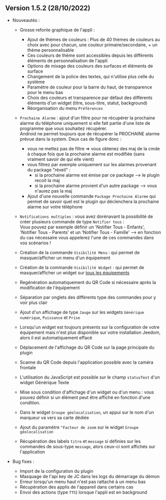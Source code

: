 ## Version 1.5.2 (28/10/2022)

* Nouveautés :
  * Grosse refonte graphique de l'appli :  
    * Ajout de thèmes de couleurs : Plus de 40 thèmes de couleurs au choix avec pour chacun, une couleur primaire/secondaire, + un thème personnalisable
    * Ces couleurs de thème sont accessibles depuis les différents éléments de personnalisation de l'appli
    * Options de mixage des couleurs des surfaces et éléments de surface
    * Changement de la police des textes, qui n'utilise plus celle du système
    * Paramètre de couleur pour la barre du haut, de transparence pour le menu bas
    * Choix des couleurs et transparence par défaut des différents éléments d'un widget (titre, sous-titre, statut, background)
    * Réorganisation du menu `Préférences`

  * `Prochaine Alarme` : ajout d'un filtre pour ne récupérer la prochaine alarme du téléphone uniquement si elle fait partie d'une liste de programme que vous souhaitez récupérer.  
    Android ne permet toujours que de récupérer la PROCHAINE alarme prévue dans la system. Deux cas de figure donc :  
    * vous ne mettez pas de filtre => vous obtenez des maj de la cmde à chaque fois que la prochaine alarme est modifiée (sans vraiment savoir de qui elle vient)
    * vous filtrez par exemple uniquement sur les alarmes provenant du package "réveil" :
      * si la prochaine alarme est émise par ce package --> le plugin recoit la maj
      * si la prochaine alarme provient d'un autre package --> vous n'aurez pas la maj
    * Ajout d'une nouvelle commande `Package Prochaine Alarme` qui permet de savoir quel est le plugin qui déclenchera la prochaine alarme sur votre téléphone

  * `Notifications multiples` : vous avez dorénavant la possibilité de créer plusieurs commande de type `Notifier tous` :  
    Vous pouvez par exemple définir un 'Notifier Tous - Enfants', 'Notifier Tous - Parents' et un 'Notifier Tous - Famille' --> en fonction du cas nécessaire vous appelerez l'une de ces commandes dans vos scénarios !

  * Création de la commande `Visibilité Menu` : qui permet de masquer/afficher un menu d'un équipement
  * Création de la commande `Visibilité Widget` : qui permet de masquer/afficher un widget sur <u>tous les équipements</u>

  * Regénération automatiquement du QR Code si nécessaire après la modification de l'équipement
  * Séparation par onglets des différents type des commandes pour y voir plus clair
  * Ajout d'un affichage de type `Jauge` sur les widgets `Générique numérique`, `Puissance` et `Prise`
  * Lorsqu'un widget est toujours présents sur la configuration de votre équipement mais n'est plus disponible sur votre installation Jeedom, alors il est automatiquement effacé
  * Déplacement de l'affichage du QR Code sur la page principale du plugin
  * Scanne du QR Code depuis l'application possible avec la caméra frontale
  * L'utilisation du JavaScript est possible sur le champ `statusText` d'un widget Générique Texte  
  * Mise sous condition d'affichage d'un widget ou d'un menu : vous pouvez définir si un élément peut être affiché en fonction d'une condition.
  * Dans le widget `Groupe géolocalisation`, un appui sur le nom d'un marqueur va vers sa carte dédiée
  * Ajout du paramètre `"Facteur de zoom` sur le widget `Groupe géolocalisation`
  * Récupération des labels `titre` et `message` si définies sur les commandes de sous-type `message`, alors ceux-ci sont affichés sur l'application

* Bug fixes :
  * Import de la configuration du plugin
  * Masquage de l'api key de JC dans les logs du démarrage du démon
  * Erreur lorsqu'un menu haut n'est pas rattaché à un menu bas
  * Récupération des applis de l'appareil dans certains cas
  * Envoi des actions (type `TTS`) lorsque l'appli est en background
  